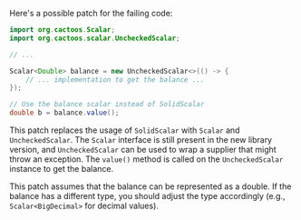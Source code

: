 Here's a possible patch for the failing code:

```java
import org.cactoos.Scalar;
import org.cactoos.scalar.UncheckedScalar;

// ...

Scalar<Double> balance = new UncheckedScalar<>(() -> {
    // ... implementation to get the balance ...
});

// Use the balance scalar instead of SolidScalar
double b = balance.value();
```

This patch replaces the usage of `SolidScalar` with `Scalar` and `UncheckedScalar`. The `Scalar` interface is still present in the new library version, and `UncheckedScalar` can be used to wrap a supplier that might throw an exception. The `value()` method is called on the `UncheckedScalar` instance to get the balance.

This patch assumes that the balance can be represented as a double. If the balance has a different type, you should adjust the type accordingly (e.g., `Scalar<BigDecimal>` for decimal values).